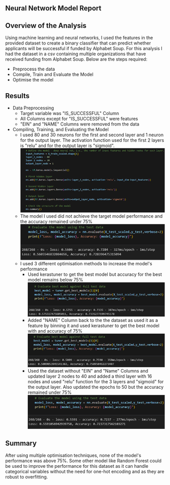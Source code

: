 ## Neural Network Model Report

## Overview of the Analysis

Using machine learning and neural networks, I used the features in the provided dataset to create a binary classifier that can predict whether applicants will be successful if funded by Alphabet Soup.
For this analysis I had the dataset in a csv containing multiple organizations that have received funding from Alphabet Soup.
Below are the steps required:
  * Preprocess the data
  * Compile, Train and Evaluate the Model
  * Optimise the model

## Results

* Data Preprocessing
  * Target variable was "IS_SUCCESSFUL" Column
  * All Columns except for "IS_SUCCESSFUL" were features
  * "EIN" and "NAME" Columns were removed from the data
* Compiling, Training, and Evaluating the Model
  * I used 80 and 30 neurons for the first and second layer and 1 neuron for the output layer. The activation function used for the first 2 layers is "relu" and for the output layer is "sigmoid".
  ![Alt text](image.png)
  * The model I used did not achieve the target model performance and the accuracy remained under 75%
  ![Alt text](image-1.png)
  * I used 3 different optimisation methods to increase the model's performance
    * Used kerastuner to get the best model but accuracy for the best model remains below 75%
    ![Alt text](image-2.png)
    * Added "NAME" Column back to the the dataset as used it as a feature by binning it and used kerastuner to get the best model with and accuracy of 75%
    ![Alt text](image-3.png)
    * Used the dataset without "EIN" and "Name" Columns and updated layer 2 nodes to 40 and added a third layer with 16 nodes and used "relu" function for the 3 layers and "sigmoid" for the output layer. Also updated the epochs to 50 but the accuracy remained under 75%
    ![Alt text](image-4.png)

## Summary

After using multiple optimisation techniques, none of the model's performance was above 75%. Some other model like Random Forest could be used to improve the performance for this dataset as it can handle categorical variables without the need for one-hot encoding and as they are robust to overfitting.

